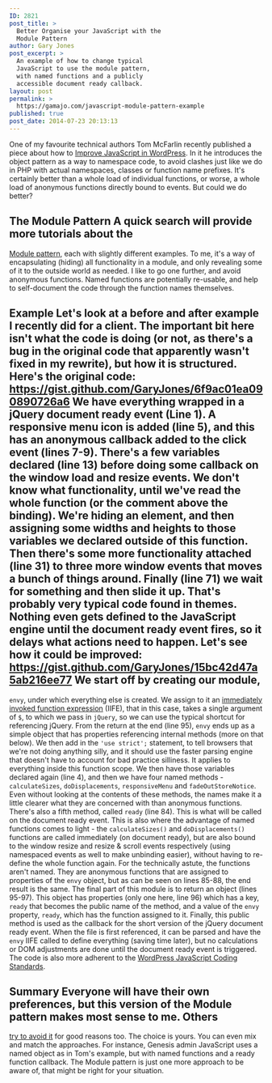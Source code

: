 ```yaml
---
ID: 2821
post_title: >
  Better Organise your JavaScript with the
  Module Pattern
author: Gary Jones
post_excerpt: >
  An example of how to change typical
  JavaScript to use the module pattern,
  with named functions and a publicly
  accessible document ready callback.
layout: post
permalink: >
  https://gamajo.com/javascript-module-pattern-example
published: true
post_date: 2014-07-23 20:13:13
---
```

One of my favourite technical authors Tom McFarlin recently published a piece about how to [Improve JavaScript in WordPress][1]. In it he introduces the object pattern as a way to namespace code, to avoid clashes just like we do in PHP with actual namespaces, classes or function name prefixes. It's certainly better than a whole load of individual functions, or worse, a whole load of anonymous functions directly bound to events. But could we do better? 
## The Module Pattern A quick search will provide more tutorials about the 

[Module pattern][2], each with slightly different examples. To me, it's a way of encapsulating (hiding) all functionality in a module, and only revealing some of it to the outside world as needed. I like to go one further, and avoid anonymous functions. Named functions are potentially re-usable, and help to self-document the code through the function names themselves. 
## Example Let's look at a before and after example I recently did for a client. The important bit here isn't what the code is doing (or not, as there's a bug in the original code that apparently wasn't fixed in my rewrite), but how it is structured. Here's the original code: https://gist.github.com/GaryJones/6f9ac01ea090890726a6 We have everything wrapped in a jQuery document ready event (Line 1). A responsive menu icon is added (line 5), and this has an anonymous callback added to the click event (lines 7-9). There's a few variables declared (line 13) before doing some callback on the window load and resize events. We don't know what functionality, until we've read the whole function (or the comment above the binding). We're hiding an element, and then assigning some widths and heights to those variables we declared outside of this function. Then there's some more functionality attached (line 31) to three more window events that moves a bunch of things around. Finally (line 71) we wait for something and then slide it up. That's probably very typical code found in themes. Nothing even gets defined to the JavaScript engine until the document ready event fires, so it delays what actions need to happen. Let's see how it could be improved: https://gist.github.com/GaryJones/15bc42d47a5ab216ee77 We start off by creating our module, 

`envy`, under which everything else is created. We assign to it an [immediately invoked function expression][3] (IIFE), that in this case, takes a single argument of `$`, to which we pass in `jQuery`, so we can use the typical shortcut for referencing jQuery. From the return at the end (line 95), `envy` ends up as a simple object that has properties referencing internal methods (more on that below). We then add in the `'use strict';` statement, to tell browsers that we're not doing anything silly, and it should use the faster parsing engine that doesn't have to account for bad practice silliness. It applies to everything inside this function scope. We then have those variables declared again (line 4), and then we have four named methods - `calculateSizes`, `doDisplacements`, `responsiveMenu` and `fadeOutStoreNotice`. Even without looking at the contents of these methods, the names make it a little clearer what they are concerned with than anonymous functions. There's also a fifth method, called `ready` (line 84). This is what will be called on the document ready event. This is also where the advantage of named functions comes to light - the `calculateSizes()` and `doDisplacements()` functions are called immediately (on document ready), but are also bound to the window resize and resize & scroll events respectively (using namespaced events as well to make unbinding easier), without having to re-define the whole function again. For the technically astute, the functions aren't named. They are anonymous functions that are assigned to properties of the `envy` object, but as can be seen on lines 85-88, the end result is the same. The final part of this module is to return an object (lines 95-97). This object has properties (only one here, line 96) which has a key, `ready` that becomes the public name of the method, and a value of the `envy` property, `ready`, which has the function assigned to it. Finally, this public method is used as the callback for the short version of the jQuery document ready event. When the file is first referenced, it can be parsed and have the `envy` IIFE called to define everything (saving time later), but no calculations or DOM adjustments are done until the document ready event is triggered. The code is also more adherent to the [WordPress JavaScript Coding Standards][4]. 
## Summary Everyone will have their own preferences, but this version of the Module pattern makes most sense to me. Others 

[try to avoid it][5] for good reasons too. The choice is yours. You can even mix and match the approaches. For instance, Genesis admin JavaScript uses a named object as in Tom's example, but with named functions and a ready function callback. The Module pattern is just one more approach to be aware of, that might be right for your situation.

 [1]: https://tommcfarlin.com/improve-javascript-in-wordpress/
 [2]: https://yuiblog.com/blog/2007/06/12/module-pattern/
 [3]: http://benalman.com/news/2010/11/immediately-invoked-function-expression/
 [4]: https://make.wordpress.org/core/handbook/best-practices/coding-standards/javascript/
 [5]: https://snook.ca/archives/javascript/no-love-for-module-pattern